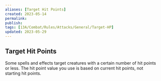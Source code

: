 ```yaml
---
aliases: [Target Hit Points]
created: 2023-05-14
permalink: 
publish: 
tags: [13A/Combat/Rules/Attacks/General/Target-HP]
updated: 2023-05-29
---
```


## Target Hit Points

Some spells and effects target creatures with a certain number of hit points or less. The hit point value you use is based on current hit points, not starting hit points.